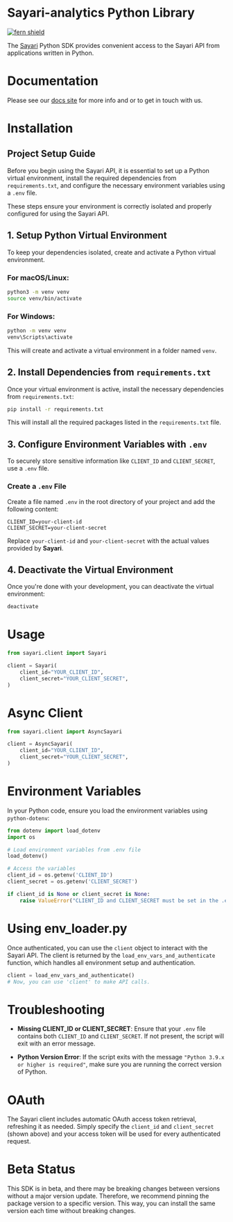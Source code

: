 
<!-- Begin Title, generated by Fern  -->

# Sayari-analytics Python Library

[![fern shield](https://img.shields.io/badge/%F0%9F%8C%BF-SDK%20generated%20by%20Fern-brightgreen)](https://github.com/fern-api/fern)

The [Sayari](https://sayari.com) Python SDK provides convenient access to the Sayari API from applications written in Python.

<!-- End Title  -->

# Documentation

Please see our [docs site](http://documentation.sayari.com) for more info and or to get in touch with us.

<!-- Begin Installation, generated by Fern  -->

# Installation


## Project Setup Guide

Before you begin using the Sayari API, it is essential to set up a Python virtual environment, install the required dependencies from `requirements.txt`, and configure the necessary environment variables using a `.env` file.

These steps ensure your environment is correctly isolated and properly configured for using the Sayari API.


## 1. Setup Python Virtual Environment

To keep your dependencies isolated, create and activate a Python virtual environment.

### For macOS/Linux:
```bash
python3 -m venv venv
source venv/bin/activate
```

### For Windows:
```bash
python -m venv venv
venv\Scripts\activate
```

This will create and activate a virtual environment in a folder named `venv`.

## 2. Install Dependencies from `requirements.txt`

Once your virtual environment is active, install the necessary dependencies from `requirements.txt`:

```bash
pip install -r requirements.txt
```

This will install all the required packages listed in the `requirements.txt` file.

## 3. Configure Environment Variables with `.env`

To securely store sensitive information like `CLIENT_ID` and `CLIENT_SECRET`, use a `.env` file.

### Create a `.env` File

Create a file named `.env` in the root directory of your project and add the following content:

```
CLIENT_ID=your-client-id
CLIENT_SECRET=your-client-secret
```

Replace `your-client-id` and `your-client-secret` with the actual values provided by **Sayari**.

## 4. Deactivate the Virtual Environment

Once you're done with your development, you can deactivate the virtual environment:

```bash
deactivate
```

<!-- End Installation  -->

<!-- Begin Usage, generated by Fern  -->

# Usage

```python
from sayari.client import Sayari

client = Sayari(
    client_id="YOUR_CLIENT_ID",
    client_secret="YOUR_CLIENT_SECRET",
)
```

<!-- End Usage  -->

<!-- Begin Async Usage, generated by Fern  -->

# Async Client

```python
from sayari.client import AsyncSayari

client = AsyncSayari(
    client_id="YOUR_CLIENT_ID",
    client_secret="YOUR_CLIENT_SECRET",
)
```

<!-- End Async Usage  -->

<!-- Environment Variables, generated by Fern  -->

# Environment Variables

In your Python code, ensure you load the environment variables using `python-dotenv`:

```python
from dotenv import load_dotenv
import os

# Load environment variables from .env file
load_dotenv()

# Access the variables
client_id = os.getenv('CLIENT_ID')
client_secret = os.getenv('CLIENT_SECRET')

if client_id is None or client_secret is None:
    raise ValueError("CLIENT_ID and CLIENT_SECRET must be set in the .env file or as environment variables.")
```

<!-- End Environment Variables  -->

<!-- Use env_loader.py with your code -->
# Using env_loader.py

Once authenticated, you can use the `client` object to interact with the Sayari API. The client is returned by the `load_env_vars_and_authenticate` function, which handles all environment setup and authentication.

```python
client = load_env_vars_and_authenticate()
# Now, you can use 'client' to make API calls.
```
<!-- End env_loader.py -->

<!-- Troubleshooting -->
# Troubleshooting

- **Missing CLIENT_ID or CLIENT_SECRET**: Ensure that your `.env` file contains both `CLIENT_ID` and `CLIENT_SECRET`. If not present, the script will exit with an error message.

- **Python Version Error**: If the script exits with the message `"Python 3.9.x or higher is required"`, make sure you are running the correct version of Python.
<!-- End Troubleshooting -->

# OAuth

The Sayari client includes automatic OAuth access token retrieval, refreshing it as needed. Simply specify the `client_id`
and `client_secret` (shown above) and your access token will be used for every authenticated request.

<!-- Begin Status, generated by Fern  -->

# Beta Status

This SDK is in beta, and there may be breaking changes between versions without a major
version update. Therefore, we recommend pinning the package version to a specific version.
This way, you can install the same version each time without breaking changes.

<!-- End Status  -->

